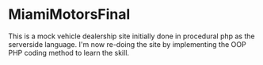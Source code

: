 # MiamiMotorsFinal
This is a mock vehicle dealership site initially done in procedural php as the serverside language.
I'm now re-doing the site by implementing the OOP PHP coding method to learn the skill.

